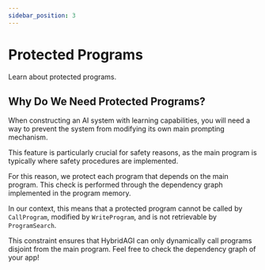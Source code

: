 ```yaml
---
sidebar_position: 3
---
```


# Protected Programs

Learn about protected programs.

## Why Do We Need Protected Programs?

When constructing an AI system with learning capabilities, you will need a way to prevent the system from modifying its own main prompting mechanism.

This feature is particularly crucial for safety reasons, as the main program is typically where safety procedures are implemented.

For this reason, we protect each program that depends on the main program. This check is performed through the dependency graph implemented in the program memory.

In our context, this means that a protected program cannot be called by `CallProgram`, modified by `WriteProgram`, and is not retrievable by `ProgramSearch`.

This constraint ensures that HybridAGI can only dynamically call programs disjoint from the main program. Feel free to check the dependency graph of your app!